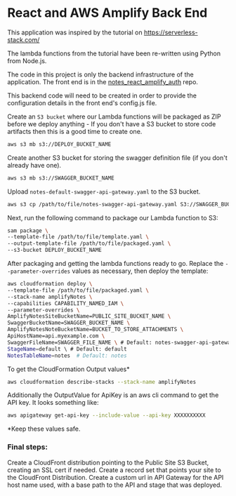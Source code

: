 # React and AWS Amplify Back End

This application was inspired by the tutorial on https://serverless-stack.com/

The lambda functions from the tutorial have been re-written using Python from Node.js.

The code in this project is only the backend infrastructure of the application. The front end is in the [notes_react_amplify_auth](https://github.com/theDbNinja/notes_react_amplify_auth) repo.

This backend code will need to be created in order to provide the configuration details in the front end's config.js file.

Create an `S3 bucket` where our Lambda functions will be packaged as ZIP before we deploy anything - If you don't have a S3 bucket to store code artifacts then this is a good time to create one.

```bash
aws s3 mb s3://DEPLOY_BUCKET_NAME
```

Create another S3 bucket for storing the swagger definition file (if you don't already have one).

```bash
aws s3 mb s3://SWAGGER_BUCKET_NAME
```

Upload `notes-default-swagger-api-gateway.yaml` to the S3 bucket.

```bash
aws s3 cp /path/to/file/notes-swagger-api-gateway.yaml S3://SWAGGER_BUCKET_NAME/notes-swagger-api-gateway.yaml
```

Next, run the following command to package our Lambda function to S3:

```bash
sam package \
--template-file /path/to/file/template.yaml \
--output-template-file /path/to/file/packaged.yaml \
--s3-bucket DEPLOY_BUCKET_NAME
```

After packaging and getting the lambda functions ready to go. Replace the `--parameter-overrides` values as necessary, then deploy the template:

```bash
aws cloudformation deploy \
--template-file /path/to/file/packaged.yaml \
--stack-name amplifyNotes \
--capabilities CAPABILITY_NAMED_IAM \
--parameter-overrides \
AmplifyNotesSiteBucketName=PUBLIC_SITE_BUCKET_NAME \
SwaggerBucketName=SWAGGER_BUCKET_NAME \
AmplifyNotesNoteBucketName=BUCKET_TO_STORE_ATTACHMENTS \
ApiHostName=api.myexample.com \
SwaggerFileName=SWAGGER_FILE_NAME \ # Default: notes-swagger-api-gateway.yaml
StageName=default \ # Default: default
NotesTableName=notes  # Default: notes
```

To get the CloudFormation Output values*
```bash
aws cloudformation describe-stacks --stack-name amplifyNotes
```

Additionally the OutputValue for ApiKey is an aws cli command to get the API key. It looks something like:
```bash
aws apigateway get-api-key --include-value --api-key XXXXXXXXXX
```

*Keep these values safe.

### Final steps: 
Create a CloudFront distribution pointing to the Public Site S3 Bucket, creating an SSL cert if needed. Create a record set that points your site to the CloudFront Distribution. Create a custom url in API Gateway for the API host name used, with a base path to the API and stage that was deployed.
